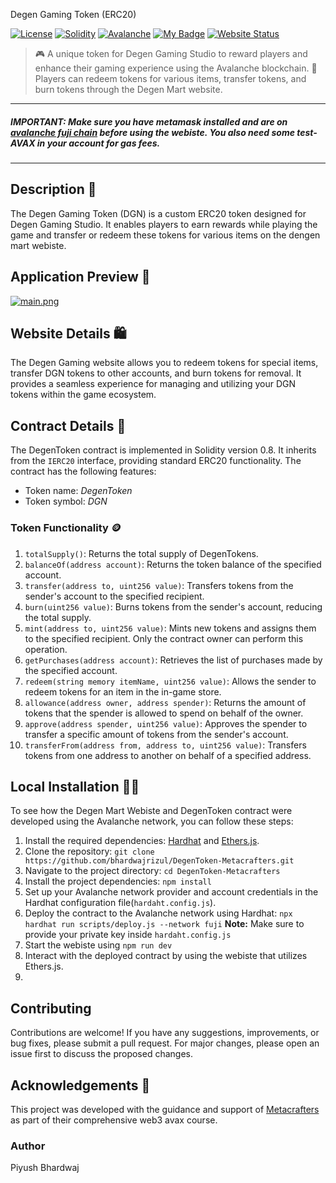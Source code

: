 Degen Gaming Token (ERC20)

[![License](https://img.shields.io/badge/License-MIT-green.svg)](https://opensource.org/licenses/MIT) [![Solidity](https://img.shields.io/badge/Solidity-0.8.0-blue.svg)](https://solidity.readthedocs.io/en/v0.8.0/) [![Avalanche](https://img.shields.io/badge/Avalanche-Fuji_Network-red.svg)](https://www.avalabs.org/) [![My Badge](https://img.shields.io/badge/Metacrafters-yellow.svg)](https://www.metacrafters.io/) [![Website Status](https://img.shields.io/website-up-down-green-red/https/bhardwajrizul.github.io/DegenToken-Metacrafters.svg)](https://bhardwajrizul.github.io/DegenToken-Metacrafters/)
> 🎮 A unique token for Degen Gaming Studio to reward players and enhance their gaming experience using the Avalanche blockchain. 
>**🛒** Players can redeem tokens for various items, transfer tokens, and burn tokens through the Degen Mart website. 
---
##### IMPORTANT: Make sure you have metamask installed and are on [avalanche fuji chain](https://chainlist.org/chain/43113?testnets=true) before using the webiste. You also need some test-AVAX in your account for gas fees.
---

## Description 📑
The Degen Gaming Token (DGN) is a custom ERC20 token designed for Degen Gaming Studio. It enables players to earn rewards while playing the game and transfer or redeem these tokens for various items on the dengen mart webiste.
## Application Preview 📸
[![main.png](https://i.postimg.cc/g209w9Ph/main.png)](https://postimg.cc/TpBNS412)
## Website Details 🛍️
The Degen Gaming website allows you to redeem tokens for special items, transfer DGN tokens to other accounts, and burn tokens for removal. It provides a seamless experience for managing and utilizing your DGN tokens within the game ecosystem.
## Contract Details 📃
The DegenToken contract is implemented in Solidity version 0.8. It inherits from the `IERC20` interface, providing standard ERC20 functionality. The contract has the following features:
- Token name: _DegenToken_
- Token symbol: _DGN_
### Token Functionality 🪙
1. `totalSupply()`: Returns the total supply of DegenTokens.
2. `balanceOf(address account)`: Returns the token balance of the specified account.
3. `transfer(address to, uint256 value)`: Transfers tokens from the sender's account to the specified recipient.
4. `burn(uint256 value)`: Burns tokens from the sender's account, reducing the total supply.
5. `mint(address to, uint256 value)`: Mints new tokens and assigns them to the specified recipient. Only the contract owner can perform this operation.
6. `getPurchases(address account)`: Retrieves the list of purchases made by the specified account.
7. `redeem(string memory itemName, uint256 value)`: Allows the sender to redeem tokens for an item in the in-game store.
8. `allowance(address owner, address spender)`: Returns the amount of tokens that the spender is allowed to spend on behalf of the owner.
9. `approve(address spender, uint256 value)`: Approves the spender to transfer a specific amount of tokens from the sender's account.
10. `transferFrom(address from, address to, uint256 value)`: Transfers tokens from one address to another on behalf of a specified address.
## Local Installation 🧑‍💻
To see how the Degen Mart Webiste and DegenToken contract were developed using the Avalanche network, you can follow these steps:
1. Install the required dependencies: [Hardhat](https://hardhat.org/getting-started/) and [Ethers.js](https://docs.ethers.io/v5/getting-started/).
2. Clone the repository: `git clone https://github.com/bhardwajrizul/DegenToken-Metacrafters.git`
3. Navigate to the project directory: `cd DegenToken-Metacrafters`
4. Install the project dependencies: `npm install`
5. Set up your Avalanche network provider and account credentials in the Hardhat configuration file(`hardaht.config.js`).
6. Deploy the contract to the Avalanche network using Hardhat:
`npx hardhat run scripts/deploy.js --network fuji`
**Note:** Make sure to provide your private key inside `hardaht.config.js`
7. Start the webiste using `npm run dev`
8. Interact with the deployed contract by using the webiste that utilizes Ethers.js.
9. 
## Contributing
Contributions are welcome! If you have any suggestions, improvements, or bug fixes, please submit a pull request. For major changes, please open an issue first to discuss the proposed changes.
## Acknowledgements 🤝
This project was developed with the guidance and support of [Metacrafters](https://www.metacrafters.io/) as part of their comprehensive web3 avax course.


### Author
Piyush Bhardwaj
